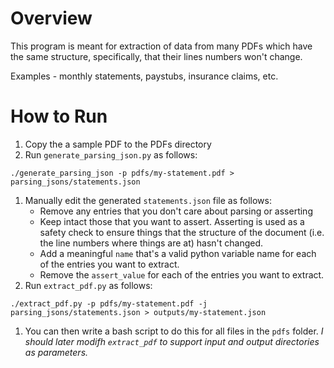 # Overview
This program is meant for extraction of data from many PDFs which have the same structure, specifically, that their lines numbers won't change.

Examples - monthly statements, paystubs, insurance claims, etc.

# How to Run

1. Copy the a sample PDF to the PDFs directory
1. Run `generate_parsing_json.py` as follows:
  ```
  ./generate_parsing_json -p pdfs/my-statement.pdf > parsing_jsons/statements.json
  ```
1. Manually edit the generated `statements.json` file as follows:
   * Remove any entries that you don't care about parsing or asserting
   * Keep intact those that you want to assert. Asserting is used as a safety check to ensure things that the structure of the document (i.e. the line numbers where things are at) hasn't changed.
   * Add a meaningful `name` that's a valid python variable name for each of the entries you want to extract.
   * Remove the `assert_value` for each of the entries you want to extract.
1. Run `extract_pdf.py` as follows:
  ```
  ./extract_pdf.py -p pdfs/my-statement.pdf -j parsing_jsons/statements.json > outputs/my-statement.json
  ```
1. You can then write a bash script to do this for all files in the `pdfs` folder. *I should later modifh `extract_pdf` to support input and output directories as parameters.*


